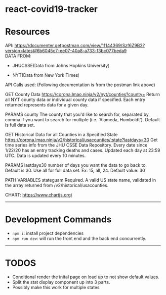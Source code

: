 # react-covid19-tracker


# Resources 
API: https://documenter.getpostman.com/view/11144369/Szf6Z9B3?version=latest#6b6045c7-ee07-40a8-a733-f3bc077beda9
<br />
DATA FROM: 
- JHUCSSE(Data from Johns Hopkins University)

- NYT(Data from New York Times)

API Calls used: (Following documentation is from the postman link above)

GET County Data
https://corona.lmao.ninja/v2/nyt/counties?county=
Return all NYT county data or individual county data if specified. Each entry returned represents data for a given day.

PARAMS
county
The county that you'd like to search for, separated by comma if you want to search for multiple (i.e. 'Alameda, Humboldt'). Default is full data set.

GET Historical Data for all Counties in a Specified State
https://corona.lmao.ninja/v2/historical/usacounties/:state?lastdays=30
Get time series info from the JHU CSSE Data Repository. Every date since 1/22/20 has an entry tracking deaths and cases. Updated each day at 23:59 UTC. Data is updated every 10 minutes.

PARAMS
lastdays30
number of days you want the data to go back to. Default is 30. Use all for full data set. Ex: 15, all, 24. Default value: 30

PATH VARIABLES
stateguam
Required. A valid US state name, validated in the array returned from /v2/historical/usacounties.

CHART: https://www.chartjs.org/

---

# Development Commands
- `npm i`: install project dependencies
- `npm run dev`: will run the front end and the back end concurrently. 

---

# TODOS
- Conditional render the inital page on load up to not show default values. 
- Split the stat display component up into 3 parts. <br />
- Possibly make this work for multiple states <br />



